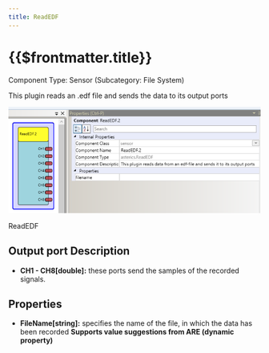```yaml
---
title: ReadEDF
---
```


# {{$frontmatter.title}}

Component Type: Sensor (Subcategory: File System)

This plugin reads an .edf file and sends the data to its output ports

![Screenshot: ReadEDF plugin](./img/readedf.png "Screenshot: ReadEDF plugin")

ReadEDF

## Output port Description

*   **CH1 - CH8\[double\]:** these ports send the samples of the recorded signals.

## Properties

*   **FileName\[string\]:** specifies the name of the file, in which the data has been recorded **Supports value suggestions from ARE (dynamic property)**